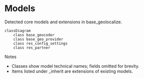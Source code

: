 # Models

Detected core models and extensions in base_geolocalize.

```mermaid
classDiagram
    class base_geocoder
    class base_geo_provider
    class res_config_settings
    class res_partner
```

Notes
- Classes show model technical names; fields omitted for brevity.
- Items listed under _inherit are extensions of existing models.
